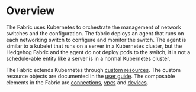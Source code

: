 # Overview

The Fabric uses Kubernetes to orchestrate the management of network switches and the configuration. The fabric deploys an agent that runs on each networking switch to configure and monitor the switch. The agent is similar to a kubelet that runs on a server in a Kubernetes cluster, but the Hedgehog Fabric and the agent do not deploy pods to the switch, it is not a schedule-able entity like a server is in a normal Kubernetes cluster.

The Fabric extends Kubernetes through [custom resources](https://kubernetes.io/docs/concepts/extend-kubernetes/api-extension/custom-resources/). The custom resource objects are documented in the [user guide](../user-guide/overview.md). The composable elements in the Fabric are [connections](../user-guide/connections.md), [vpcs](../user-guide/vpcs.md) and [devices](../user-guide/devices.md). 


